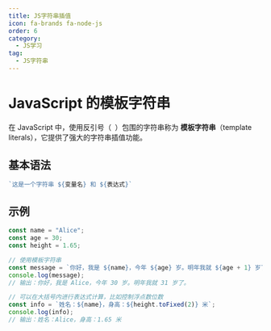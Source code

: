 ```yaml
---
title: JS字符串插值
icon: fa-brands fa-node-js
order: 6
category:
  - JS学习
tag:
  - JS字符串
---
```


# JavaScript 的模板字符串

在 JavaScript 中，使用反引号（` `）包围的字符串称为 **模板字符串**（template literals），它提供了强大的字符串插值功能。

## 基本语法

```javascript
`这是一个字符串 ${变量名} 和 ${表达式}`
```

## 示例

```javascript
const name = "Alice";
const age = 30;
const height = 1.65;

// 使用模板字符串
const message = `你好，我是 ${name}，今年 ${age} 岁。明年我就 ${age + 1} 岁了。`;
console.log(message);
// 输出：你好，我是 Alice，今年 30 岁。明年我就 31 岁了。

// 可以在大括号内进行表达式计算，比如控制浮点数位数
const info = `姓名：${name}，身高：${height.toFixed(2)} 米`;
console.log(info);
// 输出：姓名：Alice，身高：1.65 米
```

